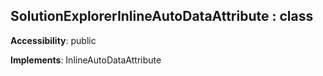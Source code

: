 ## **SolutionExplorerInlineAutoDataAttribute** : class
**Accessibility**: public

**Implements**: InlineAutoDataAttribute

